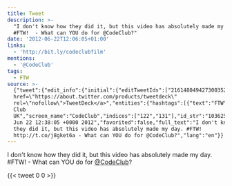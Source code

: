 ```yaml
---
title: Tweet
description: >-
  "I don't know how they did it, but this video has absolutely made my day.
  #FTW!  - What can YOU do for @CodeClub?"
date: '2012-06-22T12:06:05+01:00'
links:
  - 'http://bit.ly/codeclubfilm'
mentions:
  - '@CodeClub'
tags:
  - FTW
source: >-
  {"tweet":{"edit_info":{"initial":{"editTweetIds":["216148049427300352"],"editableUntil":"2012-06-22T13:38:05.477Z","editsRemaining":"5","isEditEligible":true}},"retweeted":false,"source":"<a
  href=\"https://about.twitter.com/products/tweetdeck\"
  rel=\"nofollow\">TweetDeck</a>","entities":{"hashtags":[{"text":"FTW","indices":["73","77"]}],"symbols":[],"user_mentions":[{"name":"Code
  Club
  UK","screen_name":"CodeClub","indices":["122","131"],"id_str":"103625781","id":"103625781"}],"urls":[{"url":"http://t.co/j8gket6a","expanded_url":"http://bit.ly/codeclubfilm","display_url":"bit.ly/codeclubfilm","indices":["79","99"]}]},"display_text_range":["0","132"],"favorite_count":"0","id_str":"216148049427300352","truncated":false,"retweet_count":"0","id":"216148049427300352","possibly_sensitive":false,"created_at":"Fri
  Jun 22 12:38:05 +0000 2012","favorited":false,"full_text":"I don't know how
  they did it, but this video has absolutely made my day. #FTW!
  http://t.co/j8gket6a - What can YOU do for @CodeClub?","lang":"en"}}
---
```

I don't know how they did it, but this video has absolutely made my day. #FTW!  - What can YOU do for [@CodeClub](https://twitter.com/@CodeClub)?
    
{{< tweet 0 0 >}}
    
